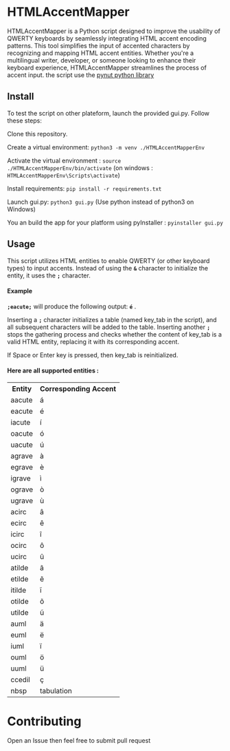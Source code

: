 # HTMLAccentMapper
HTMLAccentMapper is a Python script designed to improve the usability of QWERTY keyboards by seamlessly integrating HTML accent encoding patterns. This tool simplifies the input of accented characters by recognizing and mapping HTML accent entities. Whether you're a multilingual writer, developer, or someone looking to enhance their keyboard experience, HTMLAccentMapper streamlines the process of accent input.
the script use the [pynut python library](https://pynput.readthedocs.io/en/latest/)

## Install
To test the script on other plateform, launch the provided gui.py. Follow these steps:

Clone this repository.

Create a virtual environment: `python3 -m venv ./HTMLAccentMapperEnv`

Activate the virtual environment : `source ./HTMLAccentMapperEnv/bin/activate` (on windows : `HTMLAccentMapperEnv\Scripts\activate`)
  
Install requirements: `pip install -r requirements.txt`
  
Launch gui.py: `python3 gui.py` (Use python instead of python3 on Windows)

You an build the app for your platform using pyInstaller : `pyinstaller gui.py`
  
## Usage

This script utilizes HTML entities to enable QWERTY (or other keyboard types) to input accents. Instead of using the **`&`** character to initialize the entity, it uses the **`;`** character.

<h4>Example</h4>

**`;eacute;`** will produce the following output: **`é`** .

Inserting a **`;`** character initializes a table (named key_tab in the script), and all subsequent characters will be added to the table. Inserting another **`;`** stops the gathering process and checks whether the content of key_tab is a valid HTML entity, replacing it with its corresponding accent.

If Space or Enter key is pressed, then key_tab is reinitialized.

<h4>Here are all supported entities :</h4>

<table>
    <tr>
        <th>Entity</th>
        <th>Corresponding Accent</th>
    </tr>
    <tr>
        <td>aacute</td>
        <td>á</td>
    </tr>
    <tr>
        <td>eacute</td>
        <td>é</td>
    </tr>
    <tr>
        <td>iacute</td>
        <td>í</td>
    </tr>
    <tr>
        <td>oacute</td>
        <td>ó</td>
    </tr>
    <tr>
        <td>uacute</td>
        <td>ú</td>
    </tr>
    <tr>
        <td>agrave</td>
        <td>à</td>
    </tr>
    <tr>
        <td>egrave</td>
        <td>è</td>
    </tr>
    <tr>
        <td>igrave</td>
        <td>ì</td>
    </tr>
    <tr>
        <td>ograve</td>
        <td>ò</td>
    </tr>
    <tr>
        <td>ugrave</td>
        <td>ù</td>
    </tr>
    <tr>
        <td>acirc</td>
        <td>â</td>
    </tr>
    <tr>
        <td>ecirc</td>
        <td>ê</td>
    </tr>
    <tr>
        <td>icirc</td>
        <td>î</td>
    </tr>
    <tr>
        <td>ocirc</td>
        <td>ô</td>
    </tr>
    <tr>
        <td>ucirc</td>
        <td>û</td>
    </tr>
    <tr>
        <td>atilde</td>
        <td>ã</td>
    </tr>
    <tr>
        <td>etilde</td>
        <td>ẽ</td>
    </tr>
    <tr>
        <td>itilde</td>
        <td>ĩ</td>
    </tr>
    <tr>
        <td>otilde</td>
        <td>õ</td>
    </tr>
    <tr>
        <td>utilde</td>
        <td>ũ</td>
    </tr>
    <tr>
        <td>auml</td>
        <td>ä</td>
    </tr>
    <tr>
        <td>euml</td>
        <td>ë</td>
    </tr>
    <tr>
        <td>iuml</td>
        <td>ï</td>
    </tr>
    <tr>
        <td>ouml</td>
        <td>ö</td>
    </tr>
    <tr>
        <td>uuml</td>
        <td>ü</td>
    </tr>
    <tr>
        <td>ccedil</td>
        <td>ç</td>
    </tr>
    <tr>
        <td>nbsp</td>
        <td>tabulation</td>
    </tr>
</table>

# Contributing
Open an Issue then feel free to submit pull request

